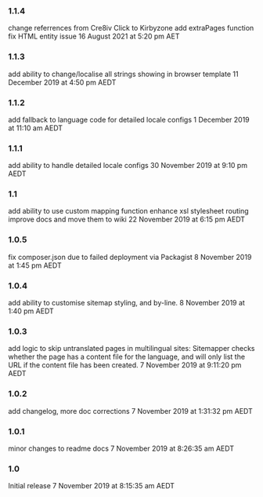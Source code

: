 ### 1.1.4
change referrences from Cre8iv Click to Kirbyzone
add extraPages function 
fix HTML entity issue
16 August 2021 at 5:20 pm AET

### 1.1.3
add ability to change/localise all strings showing in browser template
11 December 2019 at 4:50 pm AEDT

### 1.1.2
add fallback to language code for detailed locale configs
1 December 2019 at 11:10 am AEDT

### 1.1.1
add ability to handle detailed locale configs
30 November 2019 at 9:10 pm AEDT

### 1.1
add ability to use custom mapping function
enhance xsl stylesheet routing
improve docs and move them to wiki
22 November 2019 at 6:15 pm AEDT

### 1.0.5
fix composer.json due to failed deployment via Packagist
8 November 2019 at 1:45 pm AEDT

### 1.0.4
add ability to customise sitemap styling, and by-line.
8 November 2019 at 1:40 pm AEDT

### 1.0.3
add logic to skip untranslated pages in multilingual sites:
Sitemapper checks whether the page has a content file for the language,
and will only list the URL if the content file has been created.
7 November 2019 at 9:11:20 pm AEDT

### 1.0.2
add changelog, more doc corrections
7 November 2019 at 1:31:32 pm AEDT

### 1.0.1
minor changes to readme docs
7 November 2019 at 8:26:35 am AEDT

### 1.0
Initial release
7 November 2019 at 8:15:35 am AEDT
